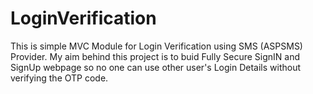 # LoginVerification
This is simple MVC Module for Login Verification using SMS (ASPSMS) Provider. My aim behind this project is to buid Fully Secure SignIN and SignUp webpage so no one can use other user's Login Details without verifying the OTP code.
